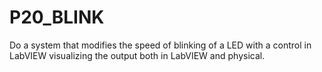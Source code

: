 # P20_BLINK

Do a system that modifies the speed of blinking of a LED with a control in LabVIEW visualizing the output both in LabVIEW and physical.
